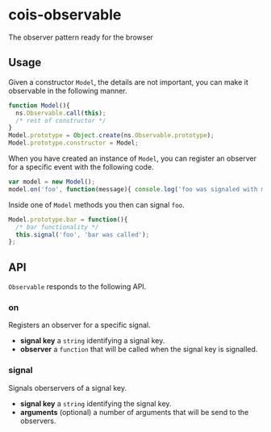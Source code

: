 cois-observable
===========

The observer pattern ready for the browser

Usage
-----

Given a constructor `Model`, the details are not important, you can make it observable in the following manner.

```js
function Model(){
  ns.Observable.call(this);
  /* rest of constructor */
}
Model.prototype = Object.create(ns.Observable.prototype);
Model.prototype.constructor = Model;
```

When you have created an instance of `Model`, you can register an observer for a specific event with the following code.

```js
var model = new Model();
model.on('foo', function(message){ console.log('foo was signaled with message:' + message); });
```

Inside one of `Model` methods you then can signal `foo`.

```js
Model.prototype.bar = function(){
  /* bar functionality */
  this.signal('foo', 'bar was called');
};
```

API
---

`Observable` responds to the following API.

### on

Registers an observer for a specific signal.

* **signal key** a `string` identifying a signal key.
* **observer** a `function` that will be called when the signal key is signalled.

### signal

Signals oberservers of a signal key.

* **signal key** a `string` identifying the signal key.
* **arguments** (optional) a number of arguments that will be send to the observers.
